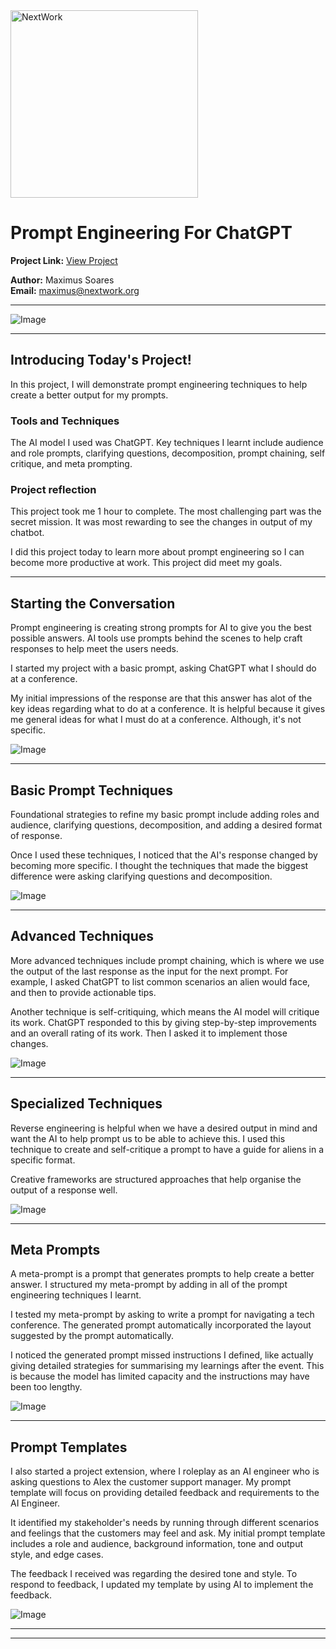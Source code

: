 <img src="https://cdn.prod.website-files.com/677c400686e724409a5a7409/6790ad949cf622dc8dcd9fe4_nextwork-logo-leather.svg" alt="NextWork" width="300" />

# Prompt Engineering For ChatGPT

**Project Link:** [View Project](http://learn.nextwork.org/projects/ai-promptengineering-beginner)

**Author:** Maximus Soares  
**Email:** maximus@nextwork.org

---

![Image](http://learn.nextwork.org/happy_maroon_jolly_red_currant/uploads/ai-promptengineering-beginner_d2e3f4g5)

---

## Introducing Today's Project!

In this project, I will demonstrate prompt engineering techniques to help create a better output for my prompts. 

### Tools and Techniques

The AI model I used was ChatGPT. Key techniques I learnt include audience and role prompts, clarifying questions, decomposition, prompt chaining, self critique, and meta prompting. 

### Project reflection

This project took me 1 hour to complete. The most challenging part was the secret mission. It was most rewarding to see the changes in output of my chatbot. 

I did this project today to learn more about prompt engineering so I can become more productive at work. This project did meet my goals. 

---

## Starting the Conversation

Prompt engineering is creating strong prompts for AI to give you the best possible answers. AI tools use prompts behind the scenes to help craft responses to help meet the users needs.

I started my project with a basic prompt, asking ChatGPT what I should do at a conference. 

My initial impressions of the response are that this answer has alot of the key ideas regarding what to do at a conference. It is helpful because it gives me general ideas for what I must do at a conference. Although, it's not specific.  


![Image](http://learn.nextwork.org/happy_maroon_jolly_red_currant/uploads/ai-promptengineering-beginner_k2l3m4n5)

---

## Basic Prompt Techniques

Foundational strategies to refine my basic prompt include adding roles and audience, clarifying questions, decomposition, and adding a desired format of response. 

Once I used these techniques, I noticed that the AI's response changed by becoming more specific. 
I thought the techniques that made the biggest difference were asking clarifying questions and decomposition. 

![Image](http://learn.nextwork.org/happy_maroon_jolly_red_currant/uploads/ai-promptengineering-beginner_x0y1z2a3)

---

## Advanced Techniques

More advanced techniques include prompt chaining, which is where we use the output of the last response as the input for the next prompt. For example, I asked ChatGPT to list common scenarios an alien would face, and then to provide actionable tips. 

Another technique is self-critiquing, which means the AI model will critique its work. ChatGPT responded to this by giving step-by-step improvements and an overall rating of its work. Then I asked it to implement those changes. 

![Image](http://learn.nextwork.org/happy_maroon_jolly_red_currant/uploads/ai-promptengineering-beginner_r0s1t2u3)

---

## Specialized Techniques

Reverse engineering is helpful when we have a desired output in mind and want the AI to help prompt us to be able to achieve this. I used this technique to create and self-critique a prompt to have a guide for aliens in a specific format. 

Creative frameworks are structured approaches that help organise the output of a response well. 

![Image](http://learn.nextwork.org/happy_maroon_jolly_red_currant/uploads/ai-promptengineering-beginner_r0709t2u3)

---

## Meta Prompts

A meta-prompt is a prompt that generates prompts to help create a better answer. I structured my meta-prompt by adding in all of the prompt engineering techniques I learnt. 

I tested my meta-prompt by asking to write a prompt for navigating a tech conference. The generated prompt automatically incorporated the layout suggested by the prompt automatically. 

I noticed the generated prompt missed instructions I defined, like actually giving detailed strategies for summarising my learnings after the event. This is because the model has limited capacity and the instructions may have been too lengthy. 

![Image](http://learn.nextwork.org/happy_maroon_jolly_red_currant/uploads/ai-promptengineering-beginner_d2e3f4g5)

---

## Prompt Templates

I also started a project extension, where I roleplay as an AI engineer who is asking questions to Alex the customer support manager.  My prompt template will focus on providing detailed feedback and requirements to the AI Engineer. 

It identified my stakeholder's needs by running through different scenarios and feelings that the customers may feel and ask. My initial prompt template includes a role and audience, background information, tone and output style, and edge cases.

The feedback I received was regarding the desired tone and style. To respond to feedback, I updated my template by using AI to implement the feedback.

![Image](http://learn.nextwork.org/happy_maroon_jolly_red_currant/uploads/ai-promptengineering-beginner_c6d7e8f9)

---

---
